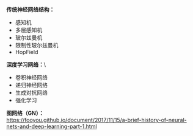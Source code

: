 **传统神经网络结构：**

-   [](/deeplearning/dl/mlp) 感知机
-   [](/deeplearning/dl/mlp) 多层感知机
-   [](/deeplearning/dl/rbm) 玻尔兹曼机
-   [](/deeplearning/dl/rbm) 限制性玻尔兹曼机
-   [](/deeplearning/dl/hopfield) HopField

**深度学习网络：**\

-   [](/deeplearning/dl/cnn) 卷积神经网络
-   [](/deeplearning/dl/rnn) 递归神经网络
-   [](/deeplearning/dl/dcgan) 生成对抗网络
-   [](/deeplearning/dl/q-learning) 强化学习

**图网络（GN）：**\
<https://fooyou.github.io/document/2017/11/15/a-brief-history-of-neural-nets-and-deep-learning-part-1.html>
